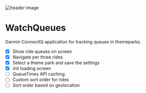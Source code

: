 ![header image](https://i.ibb.co/d7Z195c/Header-README-MD.png)
# WatchQueues
Garmin ConnectIQ application for tracking queues in themeparks.

- [x] Show ride queues on screen
- [x] Navigate per three rides
- [x] Select a theme park and save the settings
- [x] Init loading screen
- [ ] QueueTimes API caching
- [ ] Custom sort order for rides
- [ ] Sort order based on geolocation

